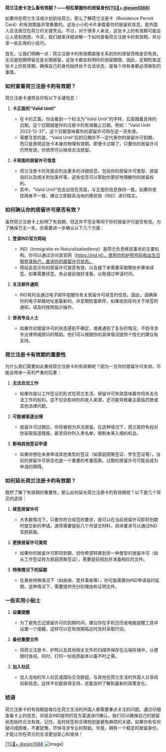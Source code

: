 **荷兰注册卡怎么看有效期？——轻松掌握你的居留身份[[TG💪+ @esim1088](https://t.me/s/esim1088)]**

如果你在荷兰生活或计划前往荷兰，那么了解荷兰注册卡（Residence Permit Card）的有效期是非常重要的。这张小小的卡片承载着你的居留权信息，是外国人合法居住在荷兰的关键凭证。不过，对于很多人来说，这张卡上的有效期可能会让人感到困惑。今天，我们就来详细讲解一下如何查看荷兰注册卡的有效期，并分享一些实用的小技巧。

首先，让我们明确一点：荷兰注册卡的有效期直接关系到你的居留资格是否有效。无论是短期停留还是长期居留，这张卡都会标明你的居留期限。因此，定期检查这张卡上的有效期，确保自己的身份始终处于合法状态，是每个持有者都必须做到的事情。

### **如何查看荷兰注册卡的有效期？**

荷兰注册卡通常会印有以下关键信息：

1. **卡正面的“Valid Until”**
   - 在卡的正面，你会看到一个标注为“Valid Until”的字样，后面跟着具体的日期。这个日期就是你的注册卡的有效截止日期。例如：“Valid Until 2023-12-31”。这个日期意味着你的居留许可将在这一天失效。
   - 需要注意的是，“Valid Until”后的日期并不一定代表你的居留许可到期，而只是表明这张卡本身的物理有效期。即便卡过期了，只要你的居留许可仍然有效，你依然可以继续合法居留。

2. **卡背面的居留许可信息**
   - 荷兰注册卡的背面会列出更多的详细信息，包括你的居留许可类型、居留目的以及相关附加条件等。这些信息可以帮助你更好地理解你的居留权利。
   - 其中，“Valid Until”也会出现在背面，与正面的信息保持一致。如果你发现两者不一致，建议立即联系当地的移民局（IND）进行核实。

### **如何确认你的居留许可是否有效？**

虽然荷兰注册卡上标明了有效期，但这并不完全等同于你的居留许可是否有效。为了确保万无一失，你需要进一步确认以下几个方面：

1. **登录IND官方网站**
   - IND（Immigratie en Naturalisatiedienst）是荷兰负责移民事务的主要机构。你可以通过访问其官网（https://ind.nl），使用你的护照号码和出生日期登录账户，查询你的居留许可状态。
   - 网站会显示你的居留许可是否有效，以及接下来需要采取哪些步骤来续签。如果需要续签，务必提前做好准备，以免错过申请时间。

2. **关注邮件通知**
   - IND有时会通过电子邮件提醒你有关居留许可续签的信息。因此，请确保你的电子邮箱地址是最新的，并定期检查邮件。如果收到任何关于续签的通知，请及时按照指示操作。

3. **咨询专业人士**
   - 如果你对居留许可的状态感到不确定，或者遇到了复杂的情况，不妨寻求专业律师或顾问的帮助。他们可以根据你的具体情况提供个性化的建议和支持。

### **荷兰注册卡有效期的重要性**

为什么我们需要如此重视荷兰注册卡的有效期呢？因为一旦你的居留许可失效，可能会带来一系列严重的后果：

1. **无法合法工作**
   - 如果你是以工作签证的形式在荷兰生活，居留许可失效意味着你将失去合法工作的权利。这不仅会影响你的收入来源，还可能导致雇主面临罚款或其他法律问题。

2. **可能被驱逐出境**
   - 居留许可过期后，你将被视为非法居留。在这种情况下，荷兰政府有权对你采取驱逐措施，甚至将你列入黑名单，限制未来入境的机会。

3. **影响其他签证申请**
   - 如果你想在未来申请其他类型的签证（如家庭团聚签证、学生签证等），当前的居留许可状态也是一个重要的考量因素。过期的居留许可可能会成为申请的障碍。

### **如何延长荷兰注册卡的有效期？**

既然了解了有效期的重要性，那么如何延长荷兰注册卡的有效期呢？以下是几个常见的途径：

1. **续签居留许可**
   - 大多数情况下，只要你符合续签的要求，就可以在当前居留许可即将到期时提交新的申请。通常需要提前几个月提交材料，具体要求可以通过IND官网获取。

2. **更换居留许可类型**
   - 如果你的居留许可即将到期，但你希望转换到另一种类型的居留许可（如从工作签证转为家庭团聚签证），需要提前规划并准备相应的文件。

3. **特殊情况下的延期**
   - 在某些特殊情况下（如疾病、意外事故等），你可能需要向IND申请临时延期。这种情况下，需要提供充分的理由和证明文件。

### **一些实用小贴士**

1. **设置提醒**
   - 为了避免忘记居留许可的到期时间，建议你在手机日历或电脑提醒工具中设置一个提醒。这样可以在有效期临近时及时采取行动。

2. **备份重要文件**
   - 将荷兰注册卡、护照以及其他相关文件的扫描件保存在云端存储中，以便随时查阅。同时，打印一份纸质副本以备不时之需。

3. **加入社区**
   - 加入当地的华人社区或国际交流群组，与其他在荷兰生活的外国人分享经验和信息。这样不仅能获得支持，还能及时了解到最新的政策变化。

### **结语**

荷兰注册卡的有效期是每位在荷兰生活的外国人都需要重点关注的问题。通过仔细查看卡上的信息，并结合IND提供的官方渠道进行确认，我们可以确保自己的居留状态始终合法有效。记住，及时续签和合理规划是避免麻烦的关键。如果你有任何疑问或困难，不要犹豫，尽快寻求专业的帮助。毕竟，拥有一个稳定的居留身份，才能让你在荷兰的生活更加安心和愉快！

[[TG💪+ @esim1088](https://t.me/s/esim1088) ![Image](https://i.postimg.cc/4NQfJmqS/Snipaste-2025-05-13-00-14-12.png)]